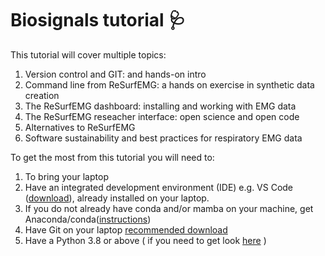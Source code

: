 # Biosignals tutorial :stethoscope:


This tutorial will cover multiple topics:

1. Version control and GIT: and hands-on intro
2. Command line from ReSurfEMG: a hands on exercise in synthetic data creation
3. The ReSurfEMG dashboard: installing and working with EMG data
4. The ReSurfEMG reseacher interface: open science and open code
5. Alternatives to ReSurfEMG
6. Software sustainability and best practices for respiratory EMG data

To get the most from this tutorial you will need to:

1. To bring your laptop
2. Have an integrated development environment (IDE) e.g. VS Code ([download](https://code.visualstudio.com/Download)), already installed on your laptop.
3. If you do not already have conda and/or mamba on your machine, get Anaconda/conda([instructions](https://docs.anaconda.com/anaconda/install/))
4. Have Git on your laptop [recommended download](https://git-scm.com/)
5. Have a Python 3.8 or above ( if you need to get look [here](https://www.python.org/downloads/) )